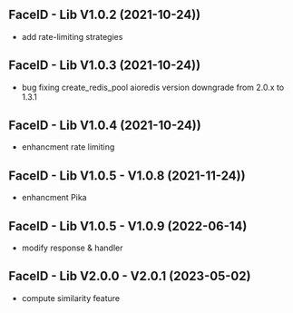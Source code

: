 FaceID - Lib V1.0.2 (2021-10-24))
-----------------------
- add rate-limiting strategies 

FaceID - Lib V1.0.3 (2021-10-24))
-----------------------
- bug fixing create_redis_pool aioredis version downgrade from 2.0.x to 1.3.1 

FaceID - Lib V1.0.4 (2021-10-24))
-----------------------
- enhancment rate limiting

FaceID - Lib V1.0.5 - V1.0.8 (2021-11-24))
-----------------------
- enhancment Pika

FaceID - Lib V1.0.5 - V1.0.9 (2022-06-14)
-----------------------
- modify response & handler

FaceID - Lib V2.0.0 - V2.0.1 (2023-05-02)
-----------------------
- compute similarity feature